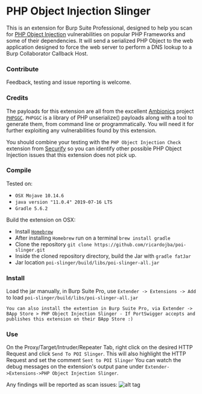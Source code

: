 # PHP Object Injection Slinger

This is an extension for Burp Suite Professional, designed to help you scan for [PHP Object Injection](https://www.owasp.org/index.php/PHP_Object_Injection) vulnerabilities on popular PHP Frameworks and some of their dependencies.
It will send a serialized PHP Object to the web application designed to force the web server to perform a DNS lookup to a Burp Collaborator Callback Host.


### Contribute
Feedback, testing and issue reporting is welcome.


### Credits
The payloads for this extension are all from the excellent [Ambionics](https://ambionics.io/blog) project [`PHPGGC`](https://github.com/ambionics/phpggc).
`PHPGGC` is a library of PHP unserialize() payloads along with a tool to generate them, from command line or programmatically.
You will need it for further exploiting any vulnerabilities found by this extension.

You should combine your testing with the `PHP Object Injection Check` extension from [Securify](https://github.com/securifybv/PHPUnserializeCheck) so you can identify other possible PHP Object Injection issues that this extension does not pick up.


### Compile

Tested on:
 * `OSX Mojave 10.14.6`
 * `java version "11.0.4" 2019-07-16 LTS`
 * `Gradle 5.6.2`

Build the extension on OSX:
 * Install [`Homebrew`](https://docs.brew.sh/Installation)
 * After installing `Homebrew` run on a terminal `brew install gradle`
 * Clone the repository `git clone https://github.com/ricardojba/poi-slinger.git`
 * Inside the cloned repository directory, build the Jar with `gradle fatJar`
 * Jar location `poi-slinger/build/libs/poi-slinger-all.jar`


### Install
Load the jar manually, in Burp Suite Pro, use `Extender -> Extensions -> Add` to load `poi-slinger/build/libs/poi-slinger-all.jar`

`You can also install the extention in Burp Suite Pro, via Extender -> BApp Store > PHP Object Injection Slinger - If PortSwigger accepts and publishes this extension on their BApp Store :)`


### Use
On the Proxy/Target/Intruder/Repeater Tab, right click on the desired HTTP Request and click `Send To POI Slinger`. This will also highlight the HTTP Request and set the comment `Sent to POI Slinger`
You can watch the debug messages on the extension's output pane under `Extender->Extensions->PHP Object Injection Slinger`.


Any findings will be reported as scan issues:
![alt tag](https://raw.githubusercontent.com/ricardojba/POI-Slinger/master/img/report-example.png)
